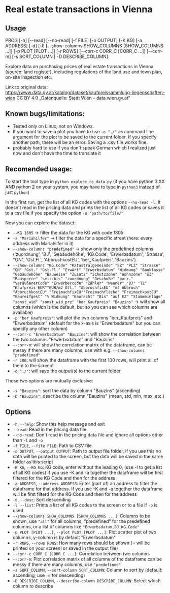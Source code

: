# Real estate transactions in Vienna

## Usage

PROG [-h] [--read] [--no-read] [-f FILE] [-o OUTPUT] [-K KG] [-a ADDRESS] [-d] [-l] [--show-columns SHOW_COLUMNS [SHOW_COLUMNS ...]] [-p PLOT [PLOT ...]] [-r ROWS] [--corr-c CORR_C [CORR_C ...]] [--corr-m] [-s SORT_COLUMN | -D DESCRIBE_COLUMN]

Explore data on purchasing prices of real estate transactions in Vienna (source: land register), including regulations of the land use and town plan, on-site inspection etc.

Link to original data: https://www.data.gv.at/katalog/dataset/kaufpreissammlung-liegenschaften-wien CC BY 4.0 „Datenquelle: Stadt Wien – data.wien.gv.at“

## Known bugs/limitations:

- Tested only on Linux, not on Windows.
- If you want to save a plot you have to use `-o "./"` as command line argument for the plot to be saved to the current folder. If you specify another path, there will be an error. Saving a .csv file works fine.
- probably hard to use if you don't speak German which I realized just now and don't have the time to translate it

## Recomended usage:

To start the tool type in `python explore_re_data.py` (if you have python 3.XX AND python 2 on your system, you may have to type in `python3` instead of just `python`)

In the first run, get the list of all KG codes with the options `--no-read -l`. It doesn't read in the pricing data and prints the list of all KG codes or saves it to a csv file if you specify the option `-o "path/to/file/"`

Now you can explore the dataset:

* `--KG 1805` -> filter the data for the KG with code 1805
* `-a "Mariahilfer"` -> filter the data for a specific street (here: every address with Mariahilfer in it)
* `--show-columns "predefined"` -> show only the predefined columns ('zuordnung', 'BJ', 'Gebäudehöhe', 'KG.Code', 'Erwerbsdatum', 'Strasse', "ON", 'Gst.Fl.', 'AbbruchkostEU', 'ber_Kaufpreis', 'Bauzins')
* `--show-columns "KG.Code" "Katastralgemeinde" "EZ" "PLZ" "Strasse" "ON" "Gst." "Gst.Fl." "ErwArt" "Erwerbsdatum" "Widmung" "Bauklasse" "Gebäudehöhe" "Bauweise" "Zusatz" "Schutzzone" "Wohnzone" "öZ" "Bausperre" "seit/bis" "zuordnung" "Geschoße" "parz." "VeräußererCode" "Erwerbercode" "Zähler" "Nenner" "BJ" "TZ" "Kaufpreis EUR""EUR/m2 Gfl." "AbbruchfixEU" "m3 Abbruch" "AbbruchkostEU" "FreimachfixEU""Freimachfläche" "FreimachkostEU" "Baureifgest" "% Widmung" "Baurecht" "Bis" "auf EZ" "Stammeinlage" "sonst_wid" "sonst_wid_prz" "ber_Kaufpreis" "Bauzins"` -> will show all columns (which is the default, but so you can see which columns are available)
* `-p "ber_Kaufpreis"`: will plot the two columns "ber_Kaufpreis" and "Erwerbsdatum" (default for the x-axis is
    "Erwerbsdatum" but you can specify any other column)
* `--corr-c "Erwerbsdatum" "Bauzins"`: will show the correlation between the two columns "Erwerbsdatum" and
    "Bauzins"
* `--corr-m`: will show the correlation matrix of the dataframe, can be messy if there are many columns,
    use with e.g. `--show-columns "predefined"`
* `-r 100`: will show the dataframe with the first 100 rows, will print all of them to the screen!
* `-o "./"`: will save the output(s) to the current folder

Those two options are mutually exclusive:

* `-s "Bauzins"`: sort the data by column "Bauzins" (ascending)
* `-D "Bauzins"`: describe the column "Bauzins" (mean, std, min, max, etc.)

## Options

- `-h`, `--help`: Show this help message and exit
- `--read`: Read in the pricing data file
- `--no-read`: Don't read in the pricing data file and ignore all options other than `-l` and `-o`
- `-f FILE`, `--file FILE`: Path to CSV file
- `-o OUTPUT`, `--output OUTPUT`: Path to output file folder, if you use this no data will be printed to the screen, but the data will be saved in the same folder as this script
- `-K KG`, `--KG KG`: KG code, enter without the leading 0, (use -l to get a list of all KG codes) If you use -K and -a together the dataframe will be first filtered for the KG Code and then for the address
- `-a ADDRESS`, `--address ADDRESS`: Enter (part of) an address to filter the dataframe for that address. If you use -K and -a together the dataframe will be first filterd for the KG Code and then for the address
- `-d`, `--desc`: Sort descending
- `-l`, `--list`: Prints a list of all KG codes to the screen or to a file if `-o` is used
- `--show-columns SHOW_COLUMNS [SHOW_COLUMNS ...]`: Columns to be shown, use `"all"` for all columns, "predefined" for the predefined columns, or a list of columns like `"Erwerbsdatum,BJ,KG.Code"`
- `-p PLOT [PLOT ...]`, `--plot PLOT [PLOT ...]`: Plot scatter plot of two columns, y-column is by default "Erwerbsdatum"
- `-r ROWS`, `--rows ROWS`: How many rows should be shown (= will be printed on your screen! or saved in the output file)
- `--corr-c CORR_C [CORR_C ...]`: Correlation between two columns
- `--corr-m`: Plot correlation matrix of all columns of the dataframe can be messy if there are many columns, use `"predefined"`
- `-s SORT_COLUMN`, `--sort-column SORT_COLUMN`: Column to sort by (default: ascending, use `-d` for descending)
- `-D DESCRIBE_COLUMN`, `--describe-column DESCRIBE_COLUMN`: Select which column to describe
